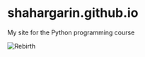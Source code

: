 # shahargarin.github.io

My site for the Python programming course


![](/https://i.redd.it/r9imxd0clz4c1.jpg "Rebirth")
